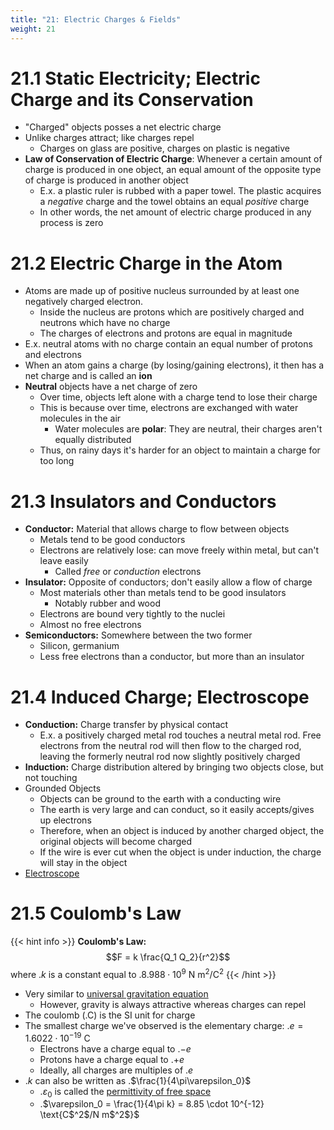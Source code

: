 ```yaml
---
title: "21: Electric Charges & Fields"
weight: 21
---
```


# 21.1 Static Electricity; Electric Charge and its Conservation

- "Charged" objects posses a net electric charge
- Unlike charges attract; like charges repel
    - Charges on glass are positive, charges on plastic is negative
- **Law of Conservation of Electric Charge**: Whenever a certain amount of charge is produced in one object, an equal amount of the opposite type of charge is produced in another object
    - E.x. a plastic ruler is rubbed with a paper towel. The plastic acquires a _negative_ charge and the towel obtains an equal _positive_ charge
    - In other words, the net amount of electric charge produced in any process is zero

# 21.2 Electric Charge in the Atom

- Atoms are made up of positive nucleus surrounded by at least one negatively charged electron.
    - Inside the nucleus are protons which are positively charged and neutrons which have no charge
    - The charges of electrons and protons are equal in magnitude
- E.x. neutral atoms with no charge contain an equal number of protons and electrons
- When an atom gains a charge (by losing/gaining electrons), it then has a net charge and is called an **ion**
- **Neutral** objects have a net charge of zero
    - Over time, objects left alone with a charge tend to lose their charge
    - This is because over time, electrons are exchanged with water molecules in the air 
        - Water molecules are **polar**: They are neutral, their charges aren't equally distributed
    - Thus, on rainy days it's harder for an object to maintain a charge for too long

# 21.3 Insulators and Conductors

- **Conductor:** Material that allows charge to flow between objects
    - Metals tend to be good conductors
    - Electrons are relatively lose: can move freely within metal, but can't leave easily
        - Called *free* or *conduction* electrons
- **Insulator:** Opposite of conductors; don't easily allow a flow of charge
    - Most materials other than metals tend to be good insulators
        - Notably rubber and wood
    - Electrons are bound very tightly to the nuclei
    - Almost no free electrons
- **Semiconductors:** Somewhere between the two former
    - Silicon, germanium
    - Less free electrons than a conductor, but more than an insulator

# 21.4 Induced Charge; Electroscope

- **Conduction:** Charge transfer by physical contact 
    - E.x. a positively charged metal rod touches a neutral metal rod. Free electrons from the neutral rod will then flow to the charged rod, leaving the formerly neutral rod now slightly positively charged
- **Induction:** Charge distribution altered by bringing two objects close, but not touching
- Grounded Objects
    - Objects can be ground to the earth with a conducting wire
    - The earth is very large and can conduct, so it easily accepts/gives up electrons
    - Therefore, when an object is induced by another charged object, the original objects will become charged
    - If the wire is ever cut when the object is under induction, the charge will stay in the object
- [Electroscope](https://en.wikipedia.org/wiki/Electroscope)

# 21.5 Coulomb's Law

{{< hint info >}}
**Coulomb's Law:**
$$F = k \frac{Q_1 Q_2}{r^2}$$
where .$k$ is a constant equal to .$8.988 \cdot 10^9 \text{ N m$^2$/C$^2$}$
{{< /hint >}}

- Very similar to [universal gravitation equation](https://en.wikipedia.org/wiki/Newton's_law_of_universal_gravitation)
    - However, gravity is always attractive whereas charges can repel
- The coulomb (.$\text{C}$) is the SI unit for charge
- The smallest charge we've observed is the elementary charge: .$e = 1.6022 \cdot 10^{-19} \text{ C}$
    - Electrons have a charge equal to .$-e$
    - Protons have a charge equal to .$+e$
    - Ideally, all charges are multiples of .$e$
- .$k$ can also be written as .$\frac{1}{4\pi\varepsilon_0}$
    - .$\varepsilon_0$ is called the [permittivity of free space](https://en.wikipedia.org/wiki/Vacuum_permittivity) 
    - .$\varepsilon_0 = \frac{1}{4\pi k} = 8.85 \cdot 10^{-12} \text{C$^2$/N m$^2$}$
